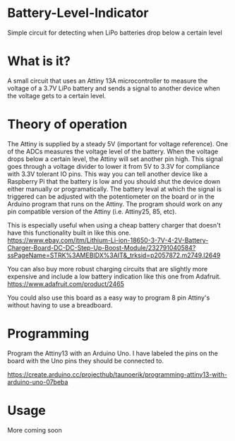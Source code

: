 # Battery-Level-Indicator
Simple circuit for detecting when LiPo batteries drop below a certain level

# What is it?
A small circuit that uses an Attiny 13A microcontroller to measure the voltage of a 3.7V LiPo battery and sends a signal to another device when the voltage gets to a certain level.

# Theory of operation
The Attiny is supplied by a steady 5V (important for voltage reference). One of the ADCs measures the voltage level of the battery. When the voltage drops below a certain level, the Attiny will set another pin high. This signal goes through a voltage divider to lower it from 5V to 3.3V for compliance with 3.3V tolerant IO pins. This way you can tell another device like a Raspberry Pi that the battery is low and you should shut the device down either manually or programatically. The battery leval at which the signal is triggered can be adjusted with the potentiometer on the board or in the Arduino program that runs on the Attiny. The program should work on any pin compatible version of the Attiny (i.e. Attiny25, 85, etc).

This is especially useful when using a cheap battery charger that doesn't have this functionality built in like this one.
https://www.ebay.com/itm/Lithium-Li-ion-18650-3-7V-4-2V-Battery-Charger-Board-DC-DC-Step-Up-Boost-Module/232791040584?ssPageName=STRK%3AMEBIDX%3AIT&_trksid=p2057872.m2749.l2649

You can also buy more robust charging circuits that are slightly more expensive and include a low battery indication like this one from Adafruit.
https://www.adafruit.com/product/2465

You could also use this board as a easy way to program 8 pin Attiny's without having to use a breadboard.

# Programming
Program the Attiny13 with an Arduino Uno. I have labeled the pins on the board with the Uno pins they should be connected to.

https://create.arduino.cc/projecthub/taunoerik/programming-attiny13-with-arduino-uno-07beba

# Usage
More coming soon
